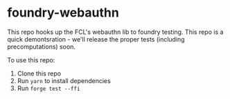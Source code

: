 # foundry-webauthn

This repo hooks up the FCL's webauthn lib to foundry testing. This repo is a quick demontsration - we'll release the proper tests (including precomputations) soon.

To use this repo:

1. Clone this repo
2. Run `yarn` to install dependencies
3. Run `forge test --ffi`
